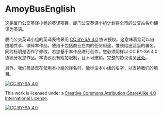 # AmoyBusEnglish

这是厦门公交英译小组的英译项目。厦门公交英译小组计划将全市的公交站名均翻译为英语。

厦门公交英译小组的英译表格采用 [CC BY-SA 4.0][cc-by-sa-zh] 协议授权。这意味着您可以自由地共享、演绎本作品，使用于包括商业在内的任何用途，惟须给出适当的署名，同时标明是否作了修改。若您基于本作品进行创作，您必须同样以 CC BY-SA 4.0 协议分发您作品。本协议没有附加限制，且不可撤销。完整的协议请见[此处](https://creativecommons.org/licenses/by-sa/4.0/legalcode.zh-Hans)。

另外，我们恳请您在使用本小组的译名时，能标注本小组的名字，以支持我们的项目。

[![CC BY-SA 4.0][cc-by-sa-shield]][cc-by-sa]

This work is licensed under a
[Creative Commons Attribution-ShareAlike 4.0 International License][cc-by-sa].

[![CC BY-SA 4.0][cc-by-sa-image]][cc-by-sa]

[cc-by-sa]: http://creativecommons.org/licenses/by-sa/4.0/
[cc-by-sa-zh]: http://creativecommons.org/licenses/by-sa/4.0/deed.zh
[cc-by-sa-image]: https://licensebuttons.net/l/by-sa/4.0/88x31.png
[cc-by-sa-shield]: https://img.shields.io/badge/License-CC%20BY--SA%204.0-lightgrey.svg
